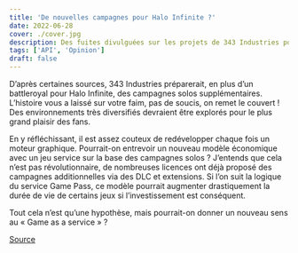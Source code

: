 ```yaml
---
title: 'De nouvelles campagnes pour Halo Infinite ?'
date: 2022-06-28
cover: ./cover.jpg
description: Des fuites divulguées sur les projets de 343 Industries pour notre plus grand plaisir !
tags: ['API', 'Opinion']
draft: false
---
```


D’après certaines sources, 343 Industries préparerait, en plus d’un battleroyal pour Halo Infinite, des campagnes solos supplémentaires. L’histoire vous a laissé sur votre faim, pas de soucis, on remet le couvert ! Des environnements très diversifiés devraient être explorés pour le plus grand plaisir des fans.

En y réfléchissant, il est assez couteux de redévelopper chaque fois un moteur graphique. Pourrait-on entrevoir un nouveau modèle économique avec un jeu service sur la base des campagnes solos ? J’entends que cela n’est pas révolutionnaire, de nombreuses licences ont déjà proposé des campagnes additionnelles via des DLC et extensions. Si l’on suit la logique du service Game Pass, ce modèle pourrait augmenter drastiquement la durée de vie de certains jeux si l’investissement est conséquent.

Tout cela n’est qu’une hypothèse, mais pourrait-on donner un nouveau sens au « Game as a service » ?

[Source](https://geeko.lesoir.be/2022/06/23/halo-infinite-343-preparerait-une-nouvelle-campagne-complete/)  